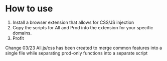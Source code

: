 # How to use
1. Install a browser extension that allows for CSS/JS injection
2. Copy the scripts for All and Prod into the extension for your specific domains. 
3. Profit


Change 03/23
All.js/css has been created to merge common features into a single file while separating prod-only functions into a separate script
